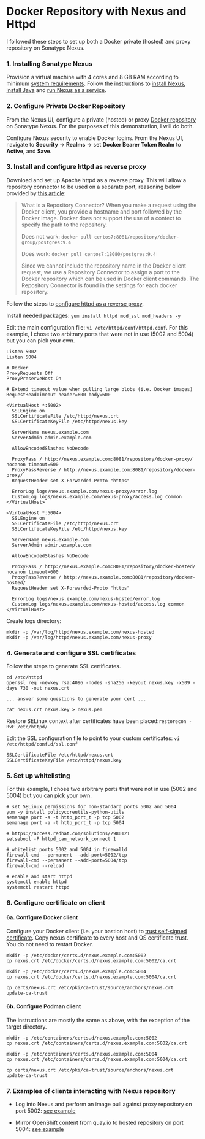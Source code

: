 # Docker Repository with Nexus and Httpd

I followed these steps to set up both a Docker private (hosted) and proxy repository on Sonatype Nexus.

### 1. Installing Sonatype Nexus

Provision a virtual machine with 4 cores and 8 GB RAM according to minimum [system requirements].  Follow the instructions to [install Nexus], [install Java] and [run Nexus as a service].

### 2. Configure Private Docker Repository

From the Nexus UI, configure a private (hosted) or proxy [Docker repository] on Sonatype Nexus.  For the purposes of this demonstration, I will do both.

Configure Nexus security to enable Docker logins.  From the Nexus UI, navigate to **Security** -> **Realms** -> set **Docker Bearer Token Realm** to **Active**, and **Save**.

### 3. Install and configure httpd as reverse proxy

Download and set up Apache httpd as a reverse proxy.  This will allow a repository connector to be used on a separate port, reasoning below provided by [this article]:

> What is a Repository Connector?
> When you make a request using the Docker client, you provide a hostname and port followed by the Docker image. Docker does not support the use of a context to specify the path to the repository. 
>
> Does not work:
> `docker pull centos7:8081/repository/docker-group/postgres:9.4`
>
> Does work:
> `docker pull centos7:18080/postgres:9.4`
>
> Since we cannot include the repository name in the Docker client request, we use a Repository Connector to assign a port to the Docker repository which can be used in Docker client commands. The Repository Connector is found in the settings for each docker repository.

Follow the steps to [configure httpd as a reverse proxy].

Install needed packages: `yum install httpd mod_ssl mod_headers -y`

Edit the main configuration file: `vi /etc/httpd/conf/httpd.conf`.  For this example, I chose two arbitrary ports that were not in use (5002 and 5004) but you can pick your own.

```
Listen 5002
Listen 5004

# Docker
ProxyRequests Off
ProxyPreserveHost On

# Extend timeout value when pulling large blobs (i.e. Docker images)
RequestReadTimeout header=600 body=600

<VirtualHost *:5002>
  SSLEngine on
  SSLCertificateFile /etc/httpd/nexus.crt
  SSLCertificateKeyFile /etc/httpd/nexus.key

  ServerName nexus.example.com
  ServerAdmin admin.example.com

  AllowEncodedSlashes NoDecode

  ProxyPass / http://nexus.example.com:8081/repository/docker-proxy/ nocanon timeout=600
  ProxyPassReverse / http://nexus.example.com:8081/repository/docker-proxy/
  RequestHeader set X-Forwarded-Proto "https"

  ErrorLog logs/nexus.example.com/nexus-proxy/error.log
  CustomLog logs/nexus.example.com/nexus-proxy/access.log common
</VirtualHost>

<VirtualHost *:5004>
  SSLEngine on
  SSLCertificateFile /etc/httpd/nexus.crt
  SSLCertificateKeyFile /etc/httpd/nexus.key

  ServerName nexus.example.com
  ServerAdmin admin.example.com

  AllowEncodedSlashes NoDecode

  ProxyPass / http://nexus.example.com:8081/repository/docker-hosted/ nocanon timeout=600
  ProxyPassReverse / http://nexus.example.com:8081/repository/docker-hosted/
  RequestHeader set X-Forwarded-Proto "https"

  ErrorLog logs/nexus.example.com/nexus-hosted/error.log
  CustomLog logs/nexus.example.com/nexus-hosted/access.log common
</VirtualHost>
```

Create logs directory:
```
mkdir -p /var/log/httpd/nexus.example.com/nexus-hosted
mkdir -p /var/log/httpd/nexus.example.com/nexus-proxy
```

### 4. Generate and configure SSL certificates

Follow the steps to generate SSL certificates.
```
cd /etc/httpd
openssl req -newkey rsa:4096 -nodes -sha256 -keyout nexus.key -x509 -days 730 -out nexus.crt

... answer some questions to generate your cert ...

cat nexus.crt nexus.key > nexus.pem
```

Restore SELinux context after certificates have been placed:`restorecon -RvF /etc/httpd/`

Edit the SSL configuration file to point to your custom certificates: `vi /etc/httpd/conf.d/ssl.conf`
```
SSLCertificateFile /etc/httpd/nexus.crt
SSLCertificateKeyFile /etc/httpd/nexus.key
```
### 5. Set up whitelisting

For this example, I chose two arbitrary ports that were not in use (5002 and 5004) but you can pick your own.

```
# set SELinux permissions for non-standard ports 5002 and 5004
yum -y install policycoreutils-python-utils
semanage port -a -t http_port_t -p tcp 5002
semanage port -a -t http_port_t -p tcp 5004

# https://access.redhat.com/solutions/2980121
setsebool -P httpd_can_network_connect 1

# whitelist ports 5002 and 5004 in firewalld
firewall-cmd --permanent --add-port=5002/tcp
firewall-cmd --permanent --add-port=5004/tcp
firewall-cmd --reload

# enable and start httpd
systemctl enable httpd
systemctl restart httpd
```

### 6. Configure certificate on client

#### 6a. Configure Docker client

Configure your Docker client (i.e. your bastion host) to [trust self-signed certificate]. Copy nexus certificate to every host and OS certificate trust.  You do not need to restart Docker.

```
mkdir -p /etc/docker/certs.d/nexus.example.com:5002
cp nexus.crt /etc/docker/certs.d/nexus.example.com:5002/ca.crt

mkdir -p /etc/docker/certs.d/nexus.example.com:5004
cp nexus.crt /etc/docker/certs.d/nexus.example.com:5004/ca.crt

cp certs/nexus.crt /etc/pki/ca-trust/source/anchors/nexus.crt
update-ca-trust
```

#### 6b. Configure Podman client

The instructions are mostly the same as above, with the exception of the target directory.

```
mkdir -p /etc/containers/certs.d/nexus.example.com:5002
cp nexus.crt /etc/containers/certs.d/nexus.example.com:5002/ca.crt

mkdir -p /etc/containers/certs.d/nexus.example.com:5004
cp nexus.crt /etc/containers/certs.d/nexus.example.com:5004/ca.crt

cp certs/nexus.crt /etc/pki/ca-trust/source/anchors/nexus.crt
update-ca-trust
```

### 7. Examples of clients interacting with Nexus repository

* Log into Nexus and perform an image pull against proxy repository on port 5002: [see example](./examples/image-pull-through-proxy.txt)

* Mirror OpenShift content from quay.io to hosted repository on port 5004: [see example](./examples/oc-mirror-registry.txt)

[system requirements]: https://help.sonatype.com/repomanager3/system-requirements
[install Nexus]: https://help.sonatype.com/repomanager3/installation
[install Java]: https://help.sonatype.com/repomanager3/installation/java-runtime-environment
[run Nexus as a service]: https://help.sonatype.com/repomanager3/installation/run-as-a-service
[Docker repository]: https://blog.sonatype.com/using-nexus-3-as-your-repository-part-3-docker-images
[this article]: https://support.sonatype.com/hc/en-us/articles/115013153887-Docker-Repository-Configuration-and-Client-Connection
[configure httpd as a reverse proxy]: https://help.sonatype.com/repomanager3/installation/run-behind-a-reverse-proxy
[trust self-signed certificate]: https://docs.docker.com/registry/insecure/#use-self-signed-certificates
